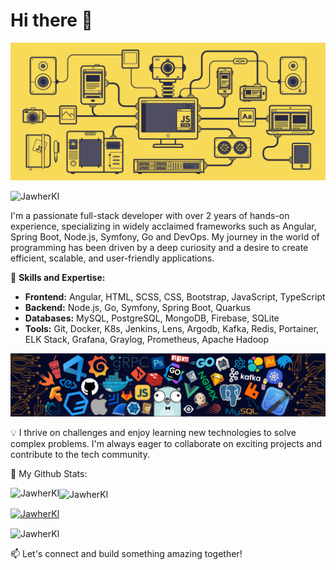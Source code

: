 # Hi there 👋
![Full Stack Developer](https://raw.githubusercontent.com/muhammadnurulahsan/muhammadnurulahsan/main/ahsan.gif)

<p align="left"> <img src="https://komarev.com/ghpvc/?username=JawherKl&label=Profile%20views&color=blueviolet&style=flat" alt="JawherKl" /> </p>

I'm a passionate full-stack developer with over 2 years of hands-on experience, specializing in widely acclaimed frameworks such as Angular, Spring Boot, Node.js, Symfony, Go and DevOps. My journey in the world of programming has been driven by a deep curiosity and a desire to create efficient, scalable, and user-friendly applications.

🌟 **Skills and Expertise:**
- **Frontend:** Angular, HTML, SCSS, CSS, Bootstrap, JavaScript, TypeScript
- **Backend:** Node.js, Go, Symfony, Spring Boot, Quarkus
- **Databases:** MySQL, PostgreSQL, MongoDB, Firebase, SQLite
- **Tools:** Git, Docker, K8s, Jenkins, Lens, Argodb, Kafka, Redis, Portainer, ELK Stack, Grafana, Graylog, Prometheus, Apache Hadoop

![devTools](devTools.png)

💡 I thrive on challenges and enjoy learning new technologies to solve complex problems. I'm always eager to collaborate on exciting projects and contribute to the tech community.

🔭 My Github Stats:
<p><img align="left" src="https://github-readme-stats.vercel.app/api/top-langs?username=JawherKl&show_icons=true&locale=en&layout=compact" alt="JawherKl"/></p>
<p><img align="center" src="https://github-readme-stats.vercel.app/api?username=JawherKl&show_icons=true&locale=en" alt="JawherKl"/></p>
<p align="left"><a href="https://github.com/ryo-ma/github-profile-trophy"><img src="https://github-profile-trophy.vercel.app/?username=JawherKl" alt="JawherKl"/></a></p>
<p><img align="center" src="https://github-readme-streak-stats.herokuapp.com/?user=JawherKl" alt="JawherKl"/></p>

📫 Let's connect and build something amazing together!


